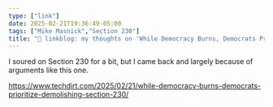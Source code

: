 ```yaml
---
type: ["link"]
date: 2025-02-21T19:36:49-05:00
tags: ["Mike Masnick","Section 230"]
title: "🔗 linkblog: my thoughts on 'While Democracy Burns, Democrats Prioritize… Demolishing Section 230?'"
---
```

I soured on Section 230 for a bit, but I came back and largely because of arguments like this one.

https://www.techdirt.com/2025/02/21/while-democracy-burns-democrats-prioritize-demolishing-section-230/
